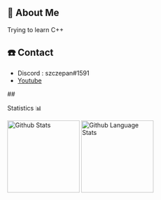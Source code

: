 ## 📖 About Me
 Trying to learn C++

## ☎️ Contact
 - Discord : szczepan#1591
 - [Youtube](https://www.youtube.com/channel/UCClpLU0ZNUSuxFoZKbtJ8OQ)

##<summary>Statistics 📊</summary>
  <p>
    <img alt="Github Stats" height="165px" src="https://github-readme-stats.vercel.app/api?username=Syzyzepan&show_icons=true&theme=radical"/>
    <img alt="Github Language Stats" height="165px" src="https://github-readme-stats.vercel.app/api/top-langs/?username=Syzyzepan&layout=compact&theme=radical"/>
  </p>
 
